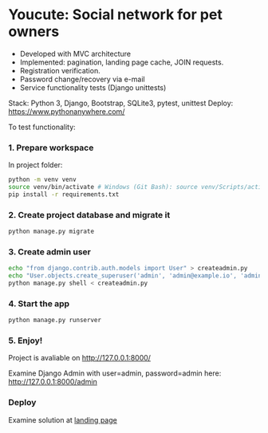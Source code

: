 # Youcute: Social network for pet owners

* Developed with MVC architecture
* Implemented: pagination, landing page cache, JOIN requests.
* Registration verification.
* Password change/recovery via e-mail
* Service functionality tests (Django unittests)

Stack: Python 3, Django, Bootstrap, SQLite3, pytest, unittest
Deploy: https://www.pythonanywhere.com/
<br>

To test functionality:
### 1. Prepare workspace
In project folder:
```bash
python -m venv venv
source venv/bin/activate # Windows (Git Bash): source venv/Scripts/activate
pip install -r requirements.txt
```
### 2. Create project database and migrate it
```bash
python manage.py migrate
```
### 3. Create admin user
```bash
echo "from django.contrib.auth.models import User" > createadmin.py
echo "User.objects.create_superuser('admin', 'admin@example.io', 'admin')" >> createadmin.py
python manage.py shell < createadmin.py
```
### 4. Start the app
```bash
python manage.py runserver
```
### 5. Enjoy!
Project is avaliable on http://127.0.0.1:8000/

Examine Django Admin with user=admin, password=admin here: http://127.0.0.1:8000/admin

### Deploy
Examine solution at [landing page](https://iboyur.pythonanywhere.com/)
